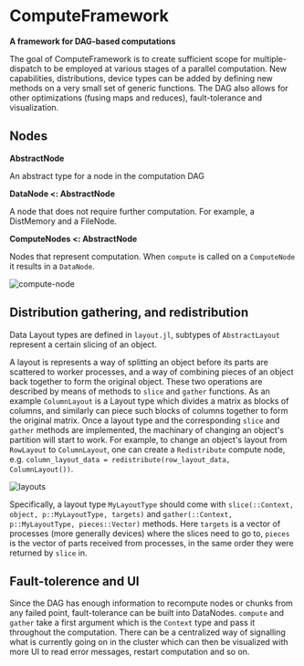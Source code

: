 # ComputeFramework

**A framework for DAG-based computations**

The goal of ComputeFramework is to create sufficient scope for multiple-dispatch to be employed at various stages of a parallel computation. New capabilities, distributions, device types can be added by defining new methods on a very small set of generic functions. The DAG also allows for other optimizations (fusing maps and reduces), fault-tolerance and visualization.

## Nodes

**AbstractNode**

An abstract type for a node in the computation DAG

**DataNode <: AbstractNode**

A node that does not require further computation. For example, a DistMemory and a FileNode.

**ComputeNodes <: AbstractNode**

Nodes that represent computation. When `compute` is called on a `ComputeNode` it results in a `DataNode`.

![compute-node](https://cloud.githubusercontent.com/assets/25916/11872894/cee06854-a4fd-11e5-94d8-bb22d5d7bad4.png)

## Distribution gathering, and redistribution

Data Layout types are defined in `layout.jl`, subtypes of `AbstractLayout` represent a certain slicing of an object.

A layout is represents a way of splitting an object before its parts are scattered to worker processes, and a way of combining pieces of an object back together to form the original object. These two operations are described by means of methods to `slice` and `gather` functions. As an example `ColumnLayout` is a Layout type which divides a matrix as blocks of columns, and similarly can piece such blocks of columns together to form the original matrix. Once a layout type and the corresponding `slice` and `gather` methods are implemented, the machinary of changing an object's partition will start to work. For example, to change an object's layout from `RowLayout` to `ColumnLayout`, one can create a `Redistribute` compute node, e.g. `column_layout_data = redistribute(row_layout_data, ColumnLayout())`.

![layouts](https://cloud.githubusercontent.com/assets/25916/11873353/05c01520-a500-11e5-898b-0bf5b838fcb6.png)

Specifically, a layout type `MyLayoutType` should come with `slice(::Context, object, p::MyLayoutType, targets)` and `gather(::Context, p::MyLayoutType, pieces::Vector)` methods. Here `targets` is a vector of processes (more generally devices) where the slices need to go to, `pieces` is the vector of parts received from processes, in the same order they were returned by `slice` in.

## Fault-tolerence and UI

Since the DAG has enough information to recompute nodes or chunks from any failed point, fault-tolerance can be built into DataNodes. `compute` and `gather` take a first argument which is the `Context` type and pass it throughout the computation. There can be a centralized way of signalling what is currently going on in the cluster which can then be visualized with more UI to read error messages, restart computation and so on.
